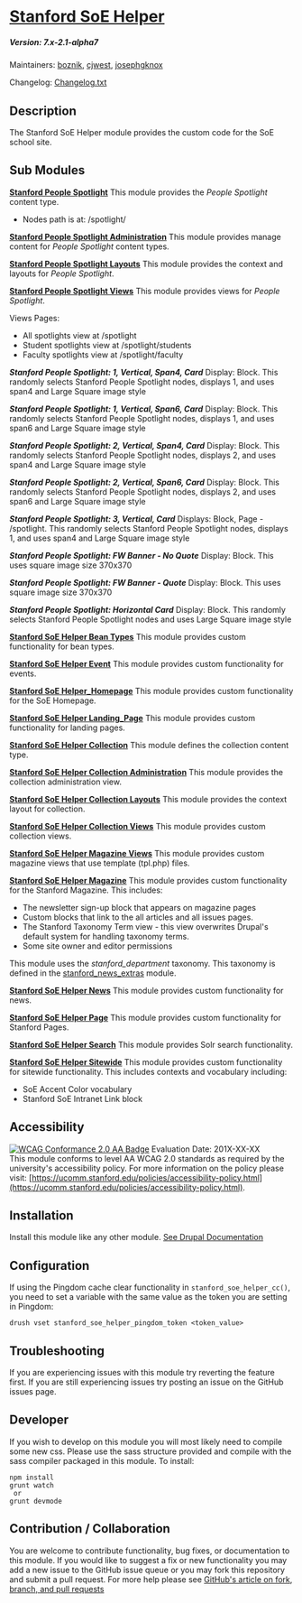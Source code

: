 # [Stanford SoE Helper](https://github.com/SU-SWS/stanford_soe_helper)
##### Version: 7.x-2.1-alpha7

Maintainers: [boznik](https://github.com/boznik), [cjwest](https://github.com/cjwest), [josephgknox](https://github.com/josephgknox)

Changelog: [Changelog.txt](CHANGELOG.txt)

Description
---

The Stanford SoE Helper module provides the custom code for the SoE school site.


Sub Modules
---

**[Stanford People Spotlight](https://github.com/SU-SWS/stanford_soe_helper/stanford_people_spotlight)**
This module provides the _People Spotlight_ content type.

- Nodes path is at: /spotlight/

**[Stanford People Spotlight Administration](https://github.com/SU-SWS/stanford_soe_helper/stanford_people_spotlight_adminstration)**
This module provides manage content for _People Spotlight_ content types.

**[Stanford People Spotlight Layouts](https://github.com/SU-SWS/stanford_soe_helper/stanford_people_spotlight_layouts)**
This module provides the context and layouts for _People Spotlight_.

**[Stanford People Spotlight Views](https://github.com/SU-SWS/stanford_soe_helper/stanford_people_spotlight_views)**
This module provides views for _People Spotlight_.


Views Pages:

- All spotlights view at /spotlight
- Student spotlights view at /spotlight/students
- Faculty spotlights view at /spotlight/faculty

***Stanford People Spotlight: 1, Vertical, Span4, Card***
Display: Block.
This randomly selects Stanford People Spotlight nodes, displays 1, and uses span4 and Large Square image style			

***Stanford People Spotlight: 1, Vertical, Span6, Card***
Display: Block.
This randomly selects Stanford People Spotlight nodes, displays 1, and uses span6 and Large Square image style			

***Stanford People Spotlight: 2, Vertical, Span4, Card***
Display: Block.
This randomly selects Stanford People Spotlight nodes, displays 2, and uses span4 and Large Square image style			

***Stanford People Spotlight: 2, Vertical, Span6, Card***
Display: Block.
This randomly selects Stanford People Spotlight nodes, displays 2, and uses span6 and Large Square image style			

***Stanford People Spotlight: 3, Vertical, Card***
Displays: Block, Page - /spotlight.
This randomly selects Stanford People Spotlight nodes, displays 1, and uses span4 and Large Square image style			

***Stanford People Spotlight: FW Banner - No Quote***
Display: Block.
This uses square image size 370x370			

***Stanford People Spotlight: FW Banner - Quote***
Display: Block.
This uses square image size 370x370			

***Stanford People Spotlight: Horizontal Card***
Display: Block.
This randomly selects Stanford People Spotlight nodes and uses Large Square image style


**[Stanford SoE Helper Bean Types](https://github.com/SU-SWS/stanford_soe_helper/stanford_soe_helper_bean_types/)**
This module provides custom functionality for bean types.

**[Stanford SoE Helper Event](https://github.com/SU-SWS/stanford_soe_helper/stanford_soe_helper_event/)**
This module provides custom functionality for events.

**[Stanford SoE Helper_Homepage](https://github.com/SU-SWS/stanford_soe_helper/stanford_soe_helper_homepage/)**
This module provides custom functionality for the SoE Homepage.

**[Stanford SoE Helper Landing_Page](https://github.com/SU-SWS/stanford_soe_helper/stanford_soe_helper_landing_page/)**
This module provides custom functionality for landing pages.

**[Stanford SoE Helper Collection](https://github.com/SU-SOE/stanford_soe_helper/stanford_soe_helper_collection/)**
This module defines the collection content type.

**[Stanford SoE Helper Collection Administration](https://github.com/SU-SOE/stanford_soe_helper/stanford_soe_helper_collection_administration/)**
This module provides the collection administration view.

**[Stanford SoE Helper Collection Layouts](https://github.com/SU-SOE/stanford_soe_helper/stanford_soe_helper_collection_layouts/)**
This module provides the context layout for collection.

**[Stanford SoE Helper Collection Views](https://github.com/SU-SOE/stanford_soe_helper/stanford_soe_helper_collection_views/)**
This module provides custom collection views.

**[Stanford SoE Helper Magazine Views](https://github.com/SU-SWS/stanford_soe_helper/stanford_soe_helper_mag_views/)**
This module provides custom magazine views that use template (tpl.php) files.

**[Stanford SoE Helper Magazine](https://github.com/SU-SWS/stanford_soe_helper/stanford_soe_helper_magazine/)**
This module provides custom functionality for the Stanford Magazine. This includes:
- The newsletter sign-up block that appears on magazine pages
- Custom blocks that link to the all articles and all issues pages.
- The Stanford Taxonomy Term view - this view overwrites Drupal's default system for handling taxonomy terms.
- Some site owner and editor permissions

This module uses the _stanford_department_ taxonomy. This taxonomy is defined in the
[stanford_news_extras](https://github.com/SU-SWS/stanford_news/stanford_news_extras) module.

**[Stanford SoE Helper News](https://github.com/SU-SWS/stanford_soe_helper/stanford_soe_helper_news/)**
This module provides custom functionality for news.

**[Stanford SoE Helper Page](https://github.com/SU-SWS/stanford_soe_helper/stanford_soe_helper_page/)**
This module provides custom functionality for Stanford Pages.

**[Stanford SoE Helper Search](https://github.com/SU-SWS/stanford_soe_helper/stanford_soe_helper_search/)**
This module provides Solr search functionality.

**[Stanford SoE Helper Sitewide](https://github.com/SU-SWS/stanford_soe_helper/stanford_soe_helper_sitewide/)**
This module provides custom functionality for sitewide functionality.
This includes contexts and vocabulary including:
 - SoE Accent Color vocabulary
 - Stanford SoE Intranet Link block


Accessibility
---
[![WCAG Conformance 2.0 AA Badge](https://www.w3.org/WAI/wcag2AA-blue.png)](https://www.w3.org/TR/WCAG20/)
Evaluation Date: 201X-XX-XX  
This module conforms to level AA WCAG 2.0 standards as required by the university's accessibility policy. For more information on the policy please visit: [https://ucomm.stanford.edu/policies/accessibility-policy.html](https://ucomm.stanford.edu/policies/accessibility-policy.html).

Installation
---

Install this module like any other module. [See Drupal Documentation](https://drupal.org/documentation/install/modules-themes/modules-7)

Configuration
---

If using the Pingdom cache clear functionality in `stanford_soe_helper_cc()`, you need to set a variable with the same value as the token you are setting in Pingdom:
```
drush vset stanford_soe_helper_pingdom_token <token_value>
```



Troubleshooting
---

If you are experiencing issues with this module try reverting the feature first. If you are still experiencing issues try posting an issue on the GitHub issues page.

Developer
---

If you wish to develop on this module you will most likely need to compile some new css. Please use the sass structure provided and compile with the sass compiler packaged in this module. To install:

```
npm install
grunt watch
 or
grunt devmode
```

Contribution / Collaboration
---

You are welcome to contribute functionality, bug fixes, or documentation to this module. If you would like to suggest a fix or new functionality you may add a new issue to the GitHub issue queue or you may fork this repository and submit a pull request. For more help please see [GitHub's article on fork, branch, and pull requests](https://help.github.com/articles/using-pull-requests)
